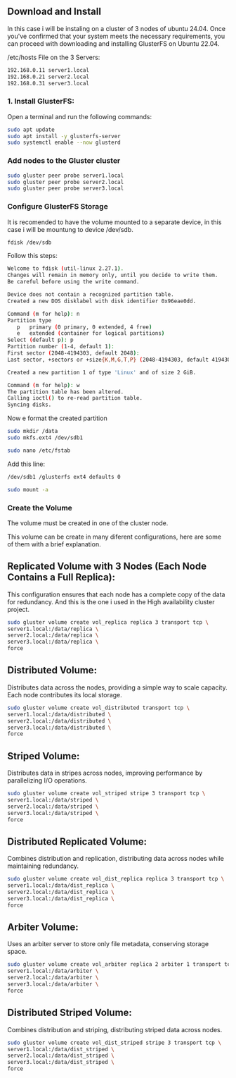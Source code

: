 ## Download and Install

In this case i will be instaling on a cluster of 3 nodes of ubuntu 24.04.
Once you've confirmed that your system meets the necessary requirements, you can proceed with downloading and installing GlusterFS on Ubuntu 22.04. 

/etc/hosts File on the 3 Servers:
```bash
192.168.0.11 server1.local
192.168.0.21 server2.local
192.168.0.31 server3.local
```
### 1. Install GlusterFS:

Open a terminal and run the following commands:

```bash
sudo apt update
sudo apt install -y glusterfs-server
sudo systemctl enable --now glusterd
```
### Add nodes to the Gluster cluster

```bash
sudo gluster peer probe server1.local
sudo gluster peer probe server2.local
sudo gluster peer probe server3.local
```
### Configure GlusterFS Storage
It is recomended to have the volume mounted to a separate device, in this case i will be mountung to device /dev/sdb.
```bash
fdisk /dev/sdb
```
Follow this steps:
```bash
Welcome to fdisk (util-linux 2.27.1).
Changes will remain in memory only, until you decide to write them.
Be careful before using the write command.

Device does not contain a recognized partition table.
Created a new DOS disklabel with disk identifier 0x96eae0dd.

Command (m for help): n
Partition type
   p   primary (0 primary, 0 extended, 4 free)
   e   extended (container for logical partitions)
Select (default p): p
Partition number (1-4, default 1): 
First sector (2048-4194303, default 2048): 
Last sector, +sectors or +size{K,M,G,T,P} (2048-4194303, default 4194303): 

Created a new partition 1 of type 'Linux' and of size 2 GiB.

Command (m for help): w
The partition table has been altered.
Calling ioctl() to re-read partition table.
Syncing disks.
```

Now e format the created partition
```bash
sudo mkdir /data
sudo mkfs.ext4 /dev/sdb1
```
```bash
sudo nano /etc/fstab
```
Add this line:
```bash
/dev/sdb1 /glusterfs ext4 defaults 0 
```
```bash
sudo mount -a
```
### Create the Volume
The volume must be created in one of the cluster node.

This volume can be create in many diferent configurations, here are some of them with a brief explanation.

## Replicated Volume with 3 Nodes (Each Node Contains a Full Replica):

This configuration ensures that each node has a complete copy of the data for redundancy. And this is the one i used in the High availability cluster project.
```bash
sudo gluster volume create vol_replica replica 3 transport tcp \
server1.local:/data/replica \
server2.local:/data/replica \
server3.local:/data/replica \
force
```
## Distributed Volume:

Distributes data across the nodes, providing a simple way to scale capacity. Each node contributes its local storage.

```bash
sudo gluster volume create vol_distributed transport tcp \
server1.local:/data/distributed \
server2.local:/data/distributed \
server3.local:/data/distributed \
force
```

## Striped Volume:

Distributes data in stripes across nodes, improving performance by parallelizing I/O operations.

```bash
sudo gluster volume create vol_striped stripe 3 transport tcp \
server1.local:/data/striped \
server2.local:/data/striped \
server3.local:/data/striped \
force
```
## Distributed Replicated Volume:

Combines distribution and replication, distributing data across nodes while maintaining redundancy.

```bash
sudo gluster volume create vol_dist_replica replica 3 transport tcp \
server1.local:/data/dist_replica \
server2.local:/data/dist_replica \
server3.local:/data/dist_replica \
force
```
## Arbiter Volume:

Uses an arbiter server to store only file metadata, conserving storage space.

```bash
sudo gluster volume create vol_arbiter replica 2 arbiter 1 transport tcp \
server1.local:/data/arbiter \
server2.local:/data/arbiter \
server3.local:/data/arbiter \
force
```

## Distributed Striped Volume:

Combines distribution and striping, distributing striped data across nodes.

```bash
sudo gluster volume create vol_dist_striped stripe 3 transport tcp \
server1.local:/data/dist_striped \
server2.local:/data/dist_striped \
server3.local:/data/dist_striped \
force
```
